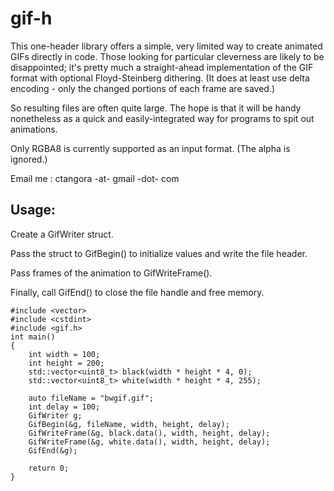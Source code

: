 gif-h
=====

This one-header library offers a simple, very limited way to create animated GIFs directly in code.
Those looking for particular cleverness are likely to be disappointed; it's pretty much a straight-ahead
implementation of the GIF format with optional Floyd-Steinberg dithering. (It does at least use delta
encoding - only the changed portions of each frame are saved.) 

So resulting files are often quite large. The hope is that it will be handy nonetheless as a quick and easily-integrated way for programs to spit out animations.

Only RGBA8 is currently supported as an input format. (The alpha is ignored.) 

Email me : ctangora -at- gmail -dot- com

Usage:
-------------------
Create a GifWriter struct. 

Pass the struct to GifBegin() to initialize values and write the file header.

Pass frames of the animation to GifWriteFrame().

Finally, call GifEnd() to close the file handle and free memory.

	#include <vector>
	#include <cstdint>
	#include <gif.h>
	int main()
	{
		int width = 100;
		int height = 200;
		std::vector<uint8_t> black(width * height * 4, 0);
		std::vector<uint8_t> white(width * height * 4, 255);

		auto fileName = "bwgif.gif";
		int delay = 100;
		GifWriter g;
		GifBegin(&g, fileName, width, height, delay);
		GifWriteFrame(&g, black.data(), width, height, delay);
		GifWriteFrame(&g, white.data(), width, height, delay);
		GifEnd(&g);

		return 0;
	}


